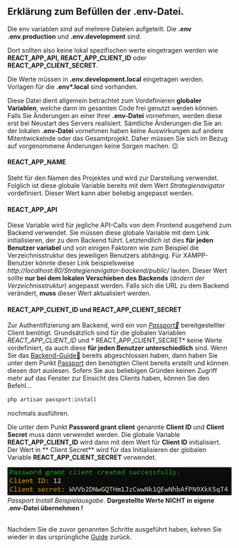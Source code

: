 ## Erklärung zum Befüllen der .env-Datei.

Die env variablen sind auf mehrere Dateien aufgeteilt. Die **.env .env.production** und **.env.development** sind.

Dort sollten also keine lokal spezifischen werte eingetragen werden wie **REACT_APP_API, REACT_APP_CLIENT_ID** oder **REACT_APP_CLIENT_SECRET**.

Die Werte müssen in **.env.development.local** eingetragen werden. Vorlagen für die **.env\*.local** sind vorhanden.

Diese Datei dient allgemein betrachtet zum Vordefinieren **globaler Variablen**, welche dann im gesamten Code frei
genutzt werden können. Falls Sie Änderungen an einer Ihrer **.env-Datei** vornehmen, werden diese erst bei Neustart des
Servers realisiert. Sämtliche Änderungen die Sie an der lokalen **.env-Datei** vornehmen haben keine Auswirkungen auf
andere Mitentwickelnde oder das Gesamtprojekt. Daher müssen Sie sich im Bezug auf vorgenommene Änderungen keine Sorgen
machen. :wink:

#### REACT_APP_NAME

Steht für den Namen des Projektes und wird zur Darstellung verwendet. Folglich ist diese globale Variable bereits mit
dem Wert *Strategienavigator* vordefiniert. Dieser Wert kann aber beliebig angepasst werden.

#### REACT_APP_API

Diese Variable wird für jegliche API-Calls von dem Frontend ausgehend zum Backend verwendet. Sie müssen diese globale
Variable mit dem Link initialisieren, der zu dem Backend führt. Letztendlich ist dies **für jeden Benutzer variabel**
und von einigen Faktoren wie zum Beispiel die Verzeichnisstruktur des jeweiligen Benutzers abhängig. Für XAMPP-Benutzer
könnte dieser Link beispielsweise *http://localhost:80/Strategienavigator-backend/public/* lauten. Dieser Wert sollte **nur bei dem
lokalen Verschieben des Backends** (*ändern der Verzeichnisstruktur*) angepasst werden. Falls sich die URL zu dem
Backend verändert, **muss** dieser Wert aktualisiert werden.

#### REACT_APP_CLIENT_ID und REACT_APP_CLIENT_SECRET

Zur Authentifizierung am Backend, wird ein von *[Passport:link:](https://laravel.com/docs/8.x/passport)*
bereitgestellter Client benötigt. Grundsätzlich sind für die globalen Variablen *REACT_APP_CLIENT_ID* und *
REACT_APP_CLIENT_SECRET* keine Werte vordefiniert, da auch diese **für jeden Benutzer unterschiedlich** sind. Wenn Sie
das [Backend-Guide:link:](https://github.com/Strategienavigator/Strategienavigator-backend/blob/main/README.md) bereits abgeschlossen haben,
dann haben Sie unter dem Punkt [Passport](https://github.com/Strategienavigator/Strategienavigator-backend#passport) den benötigten Client
bereits erstellt und können diesen dort auslesen. Sofern Sie aus beliebigen Gründen keinen Zugriff mehr auf das Fenster
zur Einsicht des Clients haben, können Sie den Befehl...

```bat
php artisan passport:install
```  

nochmals ausführen.

Die unter dem Punkt **Password grant client** genannte **Client ID** und **Client Secret** muss dann verwendet werden.
Die globale Variable **REACT_APP_CLIENT_ID** wird dann mit dem Wert für **Client ID** initialisiert. Der Wert in **
Client Secret** wird für das Initialisieren der globalen Variable **REACT_APP_CLIENT_SECRET** verwendet.

![Passport](https://github.com/Strategienavigator/Strategienavigator-frontend/blob/main/screenshots/passport_install.png)  
*Passport Install Beispielausgabe.* **Dargestellte Werte NICHT in eigene .env-Datei übernehmen !**

<br/>Nachdem Sie die zuvor genannten Schritte ausgeführt haben, kehren Sie wieder in das
ursprüngliche [Guide](./README.md) zurück.  
